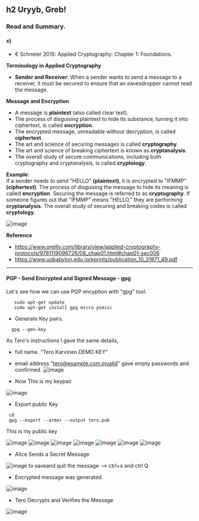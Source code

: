 ## h2 Uryyb, Greb!

### Read and Summary.

#### x) 
- € Schneier 2015: Applied Cryptography: Chapter 1: Foundations.

**Terminology in Applied Cryptography**  
- **Sender and Receiver**: When a sender wants to send a message to a receiver, it must be secured to ensure that an eavesdropper cannot read the message.

**Message and Encryption**  
- A message is **plaintext** (also called clear text).
- The process of disguising plaintext to hide its substance, turning it into ciphertext, is called **encryption**.
- The encrypted message, unreadable without decryption, is called **ciphertext**.
- The art and science of securing messages is called **cryptography**.
- The art and science of breaking ciphertext is known as **cryptanalysis**.
- The overall study of secure communications, including both cryptography and cryptanalysis, is called **cryptology**.

**Example**:  
If a sender needs to send "HELLO" **(plaintext)**, it is encrypted to "IFMMP" **(ciphertext)**. The process of disguising the message to hide its meaning is called **encryption**. Securing the message is referred to as **cryptography**. If someone figures out that "IFMMP" means "HELLO," they are performing **cryptanalysis**. The overall study of securing and breaking codes is called **cryptology**.

  ![image](https://github.com/user-attachments/assets/54a04c91-8b44-4009-9ac5-78e5bdd16c7c)

**Reference** 
- https://www.oreilly.com/library/view/applied-cryptography-protocols/9781119096726/08_chap01.html#chap01-sec006
- https://www.uobabylon.edu.iq/eprints/publication_10_31871_49.pdf
---
#### PGP - Send Encrypted and Signed Message - gpg
Let's see how we can use PGP encyption with "gpg" tool. 
```
   sudo apt-get update
   sudo apt-get install gpg micro psmisc
  ```
- Generate Key pairs.
```
  gpg --gen-key
```
As Tero's instructions I gave the same details, 
 - full name. "Tero Karvinen DEMO KEY" 
 - email address "tero@example.com.invalid"
   gave empty passwords and confirmed.
![image](https://github.com/user-attachments/assets/4a2f4fab-efe1-48a3-9dcc-aa0ec57ff2a3)

- Now This is my keypair

![image](https://github.com/user-attachments/assets/38f228af-1818-4e38-91a9-c47d72f96685)
- Export public Key
```
 cd
 gpg --export --armor --output tero.pub
```
This is my public key

![image](https://github.com/user-attachments/assets/f119f7f2-e40a-4fc0-b48d-f7d61a7fa3a9)
![image](https://github.com/user-attachments/assets/4c4ed38a-4106-4b10-99c1-46c0f182ef6b)
![image](https://github.com/user-attachments/assets/684867f4-5ec5-454f-9ad5-54d79c1ba241)
![image](https://github.com/user-attachments/assets/bcd32ced-a326-4f25-88d9-e98019edd3b2)
![image](https://github.com/user-attachments/assets/f736a291-4d8e-4934-8370-c111d45a9db3)
![image](https://github.com/user-attachments/assets/b088a463-e854-43bc-856b-e4dae0929f3b)
![image](https://github.com/user-attachments/assets/623f025a-2cef-4276-939c-959a0290faf4)

- Alice Sends a Secret Message
  
![image](https://github.com/user-attachments/assets/df34cfaa-60e6-454c-b11b-f16a1e4c92f6)
to saveand quit the message --> ctrl+s and ctrl Q

- Encrypted message was generated.

![image](https://github.com/user-attachments/assets/49c5eb48-ab85-44f9-b0cd-e65d64d06a96)

- Tero Decrypts and Verifies the Message
  
![image](https://github.com/user-attachments/assets/e36b1319-6051-41a5-adaa-d85c670f5dfd)







